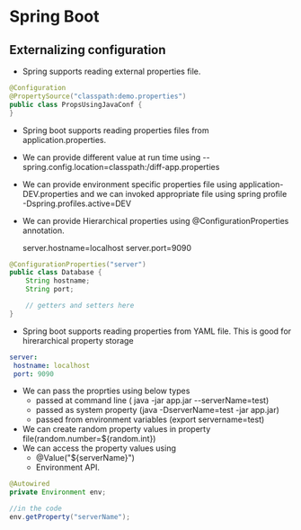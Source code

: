 # Spring Boot

## Externalizing configuration
- Spring supports reading external properties file.

```java
@Configuration
@PropertySource("classpath:demo.properties")
public class PropsUsingJavaConf {
}
```
- Spring boot supports reading properties files from application.properties.
- We can provide different value at run time using --spring.config.location=classpath:/diff-app.properties
- We can provide environment specific properties file using application-DEV.properties and we can invoked appropriate file using spring profile -Dspring.profiles.active=DEV
- We can provide Hierarchical properties using @ConfigurationProperties annotation.
    
    server.hostname=localhost
    server.port=9090

```java
@ConfigurationProperties("server")
public class Database {
    String hostname;
    String port;

    // getters and setters here
}
```
- Spring boot supports reading properties from YAML file. This is good for hirerarchical property storage
```yaml
server:
 hostname: localhost
 port: 9090
```
- We can pass the proprties using below types
    - passed at command line ( java -jar app.jar --serverName=test)
    - passed as system property (java -DserverName=test -jar app.jar)
    - passed from environment variables (export servername=test)
- We can create random property values in property file(random.number=${random.int})
- We can access the property values using
    - @Value("${serverName}")
    - Environment API.
```java
@Autowired
private Environment env;

//in the code
env.getProperty("serverName");
```